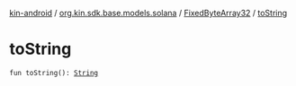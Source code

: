 [kin-android](../../index.md) / [org.kin.sdk.base.models.solana](../index.md) / [FixedByteArray32](index.md) / [toString](./to-string.md)

# toString

`fun toString(): `[`String`](https://kotlinlang.org/api/latest/jvm/stdlib/kotlin/-string/index.html)